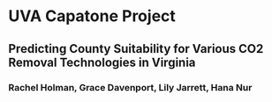 # UVA Capatone Project
## Predicting County Suitability for Various CO2 Removal Technologies in Virginia
### Rachel Holman, Grace Davenport, Lily Jarrett, Hana Nur

